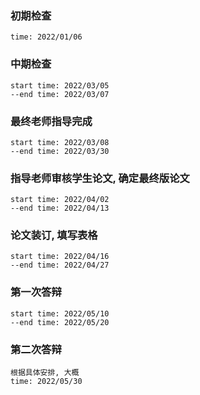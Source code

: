 ### 初期检查
```text
time: 2022/01/06
```

### 中期检查
```text
start time: 2022/03/05
--end time: 2022/03/07
```

### 最终老师指导完成
```text
start time: 2022/03/08
--end time: 2022/03/30
```

### 指导老师审核学生论文, 确定最终版论文
```text
start time: 2022/04/02
--end time: 2022/04/13
```

### 论文装订, 填写表格
```text
start time: 2022/04/16
--end time: 2022/04/27
```

### 第一次答辩
```text
start time: 2022/05/10
--end time: 2022/05/20
```

### 第二次答辩
```text
根据具体安排, 大概
time: 2022/05/30
```